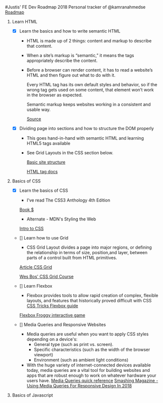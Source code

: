 #Justis' FE Dev Roadmap 2018
Personal tracker of @kamranahmedse [Roadmap](https://github.com/kamranahmedse/developer-roadmap)

1. Learn HTML
    - [x] Learn the basics and how to write semantic HTML
        - HTML is made up of 2 things: content and markup to describe that content. 
        - When a site’s markup is “semantic,” it means the tags appropriately describe the content.
        - Before a browser can render content, it has to read a website’s HTML and then figure out what to do with it.
        
          Every HTML tag has its own default styles and behavior, so if the wrong tag gets used on some content, that element won’t           work in the browser as expected.
          
          Semantic markup keeps websites working in a consistent and usable way.
          
          [Source](https://www.codeschool.com/beginners-guide-to-web-development/semantic-html)
    - [x] Dividing page into sections and how to structure the DOM properly
        - This goes hand-in-hand with semantic HTML and learning HTML5 tags available
        - See Grid Layouts in the CSS section below.
            
          [Basic site structure](https://www.sitepoint.com/defining-the-sample-sites-page-structure/)
          
          [HTML tag docs](https://developer.mozilla.org/en-US/docs/Web/HTML/Element)
2. Basics of CSS
    - [x] Learn the basics of CSS
        - I've read The CSS3 Anthology 4th Edition
        
        [Book $](https://www.sitepoint.com/premium/books/the-css3-anthology-4th-edition)
        - Alternate - MDN's Styling the Web
        
        [Intro to CSS](https://developer.mozilla.org/en-US/docs/Learn/CSS/Introduction_to_CSS)
    - [] Learn how to use Grid
        - CSS Grid Layout divides a page into major regions, or defining the relationship in terms of size, position,and layer, between parts of a control built from HTML primitives.
        
        [Article CSS Grid](https://css-tricks.com/snippets/css/complete-guide-grid/)
        
        [Wes Bos' CSS Grid Course](https://cssgrid.io/)
        
    - [] Learn Flexbox
        - Flexbox provides tools to allow rapid creation of complex, flexible layouts, and features that historically proved difficult with CSS
        [CSS Tricks Flexbox guide](https://css-tricks.com/snippets/css/a-guide-to-flexbox/)
        
        [Flexbox Froggy interactive game](https://flexboxfroggy.com/)
        
    - [] Media Queries and Responsive Websites
        - Media queries are useful when you want to apply CSS styles depending on a device's:
            - General type (such as print vs. screen).
            - Specific characteristics (such as the width of the browser viewport)
            - Environment (such as ambient light conditions)
        - With the huge variety of internet-connected devices available today, media queries are a vital tool for building websites and apps that are robust enough to work on whatever hardware your users have.
        [Media Queries quick reference](https://developer.mozilla.org/en-US/docs/Web/CSS/Media_Queries/Using_media_queries)
        [Smashing Magazine - Using Media Queries For Responsive Design In 2018](https://www.smashingmagazine.com/2018/02/media-queries-responsive-design-2018/)
        
3. Basics of Javascript



